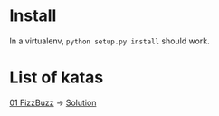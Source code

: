 # Install

In a virtualenv, `python setup.py install` should work.

# List of katas

[01 FizzBuzz](fizzbuzz/fizzbuzz.py) -> [Solution](https://github.com/antoan2/katas/pull/2)


